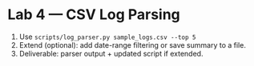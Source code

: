 # Lab 4 — CSV Log Parsing
1) Use `scripts/log_parser.py sample_logs.csv --top 5`
2) Extend (optional): add date-range filtering or save summary to a file.
3) Deliverable: parser output + updated script if extended.
